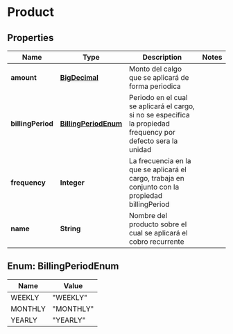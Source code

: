 # Product

## Properties
Name | Type | Description | Notes
------------ | ------------- | ------------- | -------------
**amount** | [**BigDecimal**](BigDecimal.md) | Monto del calgo que se aplicará de forma periodica | 
**billingPeriod** | [**BillingPeriodEnum**](#BillingPeriodEnum) | Periodo en el cual se aplicará el cargo, si no se especifica la propiedad frequency por defecto sera la unidad | 
**frequency** | **Integer** | La frecuencia en la que se aplicará el cargo, trabaja en conjunto con la propiedad billingPeriod | 
**name** | **String** | Nombre del producto sobre el cual se aplicará el cobro recurrente | 

<a name="BillingPeriodEnum"></a>
## Enum: BillingPeriodEnum
Name | Value
---- | -----
WEEKLY | &quot;WEEKLY&quot;
MONTHLY | &quot;MONTHLY&quot;
YEARLY | &quot;YEARLY&quot;
